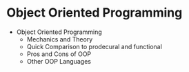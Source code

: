 # Object Oriented Programming   
   
- Object Oriented Programming   
    - Mechanics and Theory   
    - Quick Comparison to prodecural and functional   
    - Pros and Cons of OOP   
    - Other OOP Languages   
